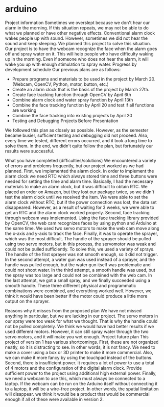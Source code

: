 # arduino
Project information 
Sometimes we overslept because we don't hear our alarm in the morning. If this situation repeats, we may not be able to do what we planned or have other negative effects. Conventional alarm clock wakes people up with sound. However, sometimes we did not hear the sound and keep sleeping. We planned this project to solve this situation. Our project is to have the webcam recognize the face when the alarm goes off and spray water on it. This will help people who have difficulty waking up in the morning. Even if someone who does not hear the alarm, it will wake you up with enough stimulation to spray water.
Progress by development schedule 
Our previous plans are as follows:
- Prepare programs and materials to be used in the project by March 20. (Webcam, OpenCV, Python, motor, button, etc.)
-	Create an alarm clock that is the basis of the project by March 27th.
-	Create face tracking function through OpenCV by April 6th
-	Combine alarm clock and water spray function by April 13th
-	Combine the face tracking function by April 20 and test if all functions are working
-	Combine the face tracking into existing projects by April 20
-	Testing and Debugging Projects Before Presentation

We followed this plan as closely as possible. However, as the semester became busier, sufficient testing and debugging did not proceed. Also, every time we tested, different errors occurred, and it took a long time to solve them. In the end, we didn't quite follow the plan, but fortunately our results were successful.

What you have completed (difficulties/solutions)
We encountered a variety of errors and problems frequently, but our project worked as we had planned. First, we implemented the alarm clock. In order to implement the alarm clock we need RTC which always stored time and three buttons were needed for setting the time and alarm time. Basically, I had the necessary materials to make an alarm clock, but it was difficult to obtain RTC. We placed an order on Amazon, but they lost our package twice, so we didn't test the alarm clock until we received the item. We were able to set the alarm clock without RTC, but if the power connection was lost, the data set disappeared. However, as a result of waiting for 3 weeks, we were able to get an RTC and the alarm clock worked properly. Second, face tracking through webcam was implemented. Using the face tracking library provided by OpenCV, the web cam recognizes faces by using python and Arduino at the same time. We used two servo motors to make the web cam move along the x-axis and y-axis to track the face. Finally, it was to operate the sprayer, which was the most difficult. The handle of the sprayer should be pulled using two servo motors, but in this process, the servomotor was weak and could not be pulled sufficiently. To solve this, we used a variety of sprays. The handle of the first sprayer was not smooth enough, so it did not trigger. In the second attempt, a water gun was used instead of a sprayer, and the handle was pulled enough, but the water gun itself was problematic and could not shoot water. In the third attempt, a smooth handle was used, but the spray was too large and could not be combined with the web cam. In the last attempt, we got a small spray, and we finally succeeded using a smooth handle. These three different physical and programmatic combinations were combined, and everything worked well. However, we think it would have been better if the motor could produce a little more output on the sprayer.


Reasons why it misses from the proposed plan 
We have not missed anything in particular, but we are lacking in our project. The servo motors in our spray were too weak for what we thought. That is why the handle could not be pulled completely. We think we would have had better results if we used different motors. However, it can still spray water through the two servo motors, and it will make you wet enough.
Project future plan
This project of version 1 has various shortcomings. First, these are not organized neatly, so it is distracting to see. In other words, it is not fancy. We need to make a cover using a box or 3D printer to make it more commercial. Also, we can make it more fancy by using the touchpad instead of the buttons. Second, there is insufficient power. It requires a lot of power to use a total of 4 motors and the configuration of the digital alarm clock. Provide sufficient power to the project using additional high external power. Finally, we need a webcam to use this, which must always be connected to a laptop. If the webcam can be run on the Arduino itself without connecting it to a laptop, it will be a wire-free project. In other words, the spatial limitation will disappear. we think it would be a product that would be commercial enough if all of these were available in version 2.
